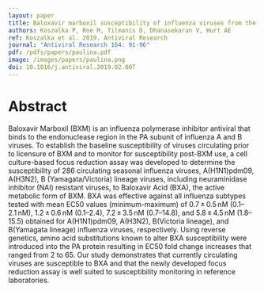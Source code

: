```yaml
---
layout: paper
title: Baloxavir marboxil susceptibility of influenza viruses from the Asia-Pacific, 2012–2018
authors: Koszalka P, Roe M, Tilmanis D, Dhanasekaran V, Hurt AE
ref: Koszalka et al. 2019. Antiviral Research
journal: "Antiviral Research 164: 91-96"
pdf: /pdfs/papers/paulina.pdf
image: /images/papers/paulina.png
doi: 10.1016/j.antiviral.2019.02.007
---
```


# Abstract

Baloxavir Marboxil (BXM) is an influenza polymerase inhibitor antiviral that binds to the endonuclease region in the PA subunit of influenza A and B viruses. To establish the baseline susceptibility of viruses circulating prior to licensure of BXM and to monitor for susceptibility post-BXM use, a cell culture-based focus reduction assay was developed to determine the susceptibility of 286 circulating seasonal influenza viruses, A(H1N1)pdm09, A(H3N2), B (Yamagata/Victoria) lineage viruses, including neuraminidase inhibitor (NAI) resistant viruses, to Baloxavir Acid (BXA), the active metabolic form of BXM. BXA was effective against all influenza subtypes tested with mean EC50 values (minimum-maximum) of 0.7 ± 0.5 nM (0.1–2.1 nM), 1.2 ± 0.6 nM (0.1–2.4), 7.2 ± 3.5 nM (0.7–14.8), and 5.8 ± 4.5 nM (1.8–15.5) obtained for A(H1N1)pdm09, A(H3N2), B(Victoria lineage), and B(Yamagata lineage) influenza viruses, respectively. Using reverse genetics, amino acid substitutions known to alter BXA susceptibility were introduced into the PA protein resulting in EC50 fold change increases that ranged from 2 to 65. Our study demonstrates that currently circulating viruses are susceptible to BXA and that the newly developed focus reduction assay is well suited to susceptibility monitoring in reference laboratories.